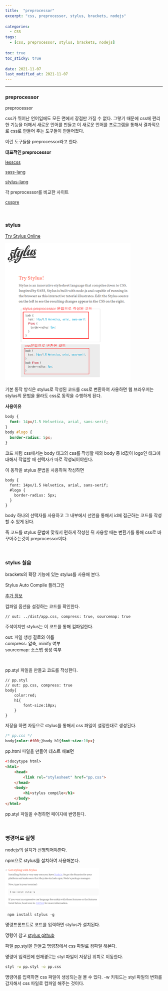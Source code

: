 ```yaml
---
title:  "preprocessor"
excerpt: "css, preprocessor, stylus, brackets, nodejs"

categories:
  - CSS
tags:
  - [css, preprocessor, stylus, brackets, nodejs]

toc: true
toc_sticky: true
 
date: 2021-11-07 
last_modified_at: 2021-11-07
---  
```


***

### preprocessor  

preprocessor

css가 뛰어난 언어임에도 모든 면에서 장점만 가질 수 없다. 그렇기 때문에 css에 편리한 기능을 더해서 새로운 언어를 만들고 이 새로운 언어를 프로그램을 통해서 결과적으로 css로 만들어 주는 도구들이 만들어졌다.  

이런 도구들을 preprocessor라고 한다.  

**대표적인 preprocessor**  

<a href="http://ww12.less2css.org/">lesscss</a>  

<a href="https://sass-lang.com/">sass-lang</a>  

<a href="https://stylus-lang.com/">stylus-lang</a>  

각 preprocessor를 비교한 사이트  

<a href="https://csspre.com/compile/">csspre</a>  

<br>

### stylus

<a href="https://stylus-lang.com/try.html#?code=body%20%7B%0A%20%20font%3A%2014px%2F1.5%20Helvetica%2C%20arial%2C%20sans-serif%3B%0A%20%20%23logo%20%7B%0A%20%20%20%20border-radius%3A%205px%3B%0A%20%20%7D%0A%7D">Try Stylus Online</a><br>

<img src="/assets/images/20211107_Posting/try_stylus_onlline.png" alt="try_stylus_onlline" width="400"><br>  

기본 동작 방식은 stylus로 작성된 코드를 css로 변환하여 사용하면 웹 브라우저는 stylus의 문법을 몰라도 css로 동작을 수행하게 된다.  

**사용이유**  

```css
body {
  font: 14px/1.5 Helvetica, arial, sans-serif;
}
body #logo {
  border-radius: 5px;
}
```

코드 처럼 css에서는 body 태그의 css를 작성할 때와 body 중 id값이 logo인 태그에 대해서 작업할 때 선택자가 따로 작성되어야한다.  

이 동작을 stylus 문법을 사용하여 작성하면  

```stylus
body {
  font: 14px/1.5 Helvetica, arial, sans-serif;
  #logo {
    border-radius: 5px;
  }
}
```

body 하나의 선택자를 사용하고 그 내부에서 선언을 통해서 id에 접근하는 코드를 작성할 수 있게 된다. 

즉 코드를 stylus 문법에 맞춰서 편하게 작성한 뒤 사용할 때는 변환기를 통해 css로 바꾸어주는것이 preprocessor이다.   

<br>

### stylus 실습

brackets의 확장 기능에 있는 stylus를 사용해 본다.  

Stylus Auto Compile 플러그인  

<a href="https://github.com/phoenix3008/stylus-autocompile">추가 정보</a><br>  

컴파일 옵션을 설정하는 코드를 확인한다.  

```
// out: ../dist/app.css, compress: true, sourcemap: true
```

주석이지만 stylus는 이 코드를 통해 컴파일한다.  

out: 파일 생성 결로와 이름  
compress: 압축, minify 여부  
sourcemap: 소스맵 생성 여부  

<br>

pp.styl 파일을 만들고 코드를 작성한다.

```stylus
// pp.styl
// out: pp.css, compress: true
body{
    color:red;
    h1{
        font-size:10px;   
    }
}
```

저장을 하면 자동으로 stylus를 통해서 css 파일이 설정한대로 생성된다.  

```css
/* pp.css */
body{color:#f00;}body h1{font-size:10px}
```

pp.html 파일을 만들어 테스트 해보면  

```html
<!docytype html>
<html>
    <head>
        <link rel="stylesheet" href="pp.css">
    </head>
    <body>
        <h1>stylus compile</h1>
    </body>
</html>
```

pp.styl 파일을 수정하면 페이지에 반영된다.   

<br>

### 명령어로 실행  

nodejs의 설치가 선행되어야한다.  

npm으로 stylus를 설치하여 사용해본다.  

<img src="/assets/images/20211107_Posting/stylus_nodejs.png" alt="stylus_nodejs" width="300"><br>  

```
 npm install stylus -g
```

명령프롬프트로 코드를 입력하면 stylus가 설치된다.  

명령어 참고 <a href="https://github.com/stylus/stylus">stylus github</a>  

파일 pp.styl을 만들고 명령창에서 css 파일로 컴파일 해본다.  

명령어 입력전에 현재경로는 styl 파일이 저장된 위치로 이동한다.  

```cmd
styl -w pp.styl -o pp.css
```

명령어를 입력하면 css 파일이 생성되는걸 볼 수 있다.  -w 키워드는 styl 파일의 변화를 감지해서 css 파일로 컴파일 해주는 것이다.  
